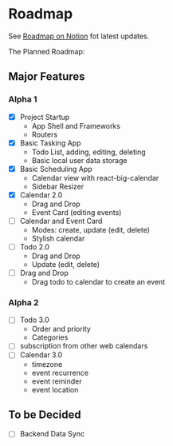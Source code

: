 # Roadmap

See [Roadmap on Notion](https://jabriel.notion.site/404ec6d1dd084c17a4a877afc327ee47) fot latest updates.

The Planned Roadmap:

## Major Features

### Alpha 1

- [x] Project Startup
    - App Shell and Frameworks
    - Routers
- [x] Basic Tasking App
    - Todo List, adding, editing, deleting
    - Basic local user data storage
- [x] Basic Scheduling App
    - Calendar view with react-big-calendar
    - Sidebar Resizer
- [x] Calendar 2.0
    - Drag and Drop
    - Event Card (editing events)
- [ ] Calendar and Event Card
    - Modes: create, update (edit, delete)
    - Stylish calendar
- [ ] Todo 2.0
    - Drag and Drop
    - Update (edit, delete)
- [ ] Drag and Drop
    - Drag todo to calendar to create an event

### Alpha 2

- [ ] Todo 3.0
    - Order and priority
    - Categories
- [ ] subscription from other web calendars
- [ ] Calendar 3.0
    - timezone
    - event recurrence
    - event reminder
    - event location

## To be Decided

- [ ] Backend Data Sync

